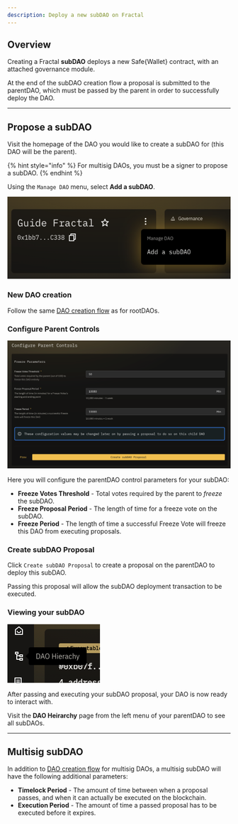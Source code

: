 ```yaml
---
description: Deploy a new subDAO on Fractal
---
```


## Overview

Creating a Fractal **subDAO** deploys a new Safe{Wallet} contract, with an attached governance module.

At the end of the subDAO creation flow a proposal is submitted to the parentDAO, which must be passed by the parent in order to successfully deploy the DAO.

---

## Propose a subDAO

Visit the homepage of the DAO you would like to create a subDAO for (this DAO will be the parent).

{% hint style="info" %}
For multisig DAOs, you must be a signer to propose a subDAO.
{% endhint %}

Using the `Manage DAO` menu, select **Add a subDAO**.

![](../.gitbook/assets/add-a-sub-dao.png)

### New DAO creation

Follow the same [DAO creation flow](../rootdaos/create.md) as for rootDAOs.

### Configure Parent Controls

![](../.gitbook/assets/parentcontrols.png)

Here you will configure the parentDAO control parameters for your subDAO:

- **Freeze Votes Threshold** - Total votes required by the parent to *freeze* the subDAO.
- **Freeze Proposal Period** - The length of time for a freeze vote on the subDAO.
- **Freeze Period** - The length of time a successful Freeze Vote will freeze this DAO from executing proposals.

### Create subDAO Proposal

Click `Create subDAO Proposal` to create a proposal on the parentDAO to deploy this subDAO.

Passing this proposal will allow the subDAO deployment transaction to be executed.

### Viewing your subDAO

![](../.gitbook/assets/dao-heirarchy-icon.png)

After passing and executing your subDAO proposal, your DAO is now ready to interact with.

Visit the **DAO Heirarchy** page from the left menu of your parentDAO to see all subDAOs.

---

## Multisig subDAO

In addition to [DAO creation flow](../rootdaos/create.md#multisig-rootdao) for multisig DAOs, a multisig subDAO will have the following additional parameters:

- **Timelock Period** - The amount of time between when a proposal passes, and when it can actually be executed on the blockchain.
- **Execution Period** - The amount of time a passed proposal has to be executed before it expires.